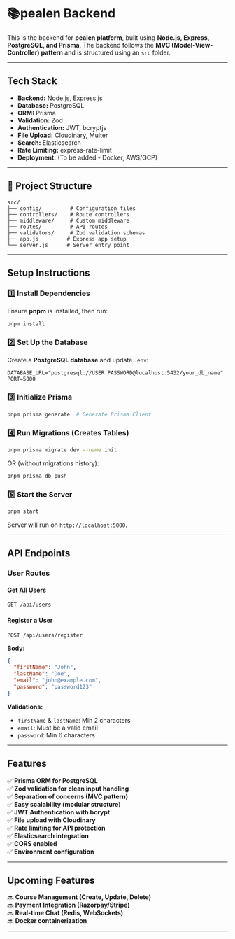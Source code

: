 # 📚pealen Backend

This is the backend for  **pealen platform**, built using **Node.js, Express, PostgreSQL, and Prisma**. The backend follows the **MVC (Model-View-Controller) pattern** and is structured using an `src` folder.

---

##  Tech Stack

- **Backend:** Node.js, Express.js
- **Database:** PostgreSQL
- **ORM:** Prisma
- **Validation:** Zod
- **Authentication:** JWT, bcryptjs
- **File Upload:** Cloudinary, Multer
- **Search:** Elasticsearch
- **Rate Limiting:** express-rate-limit
- **Deployment:** (To be added - Docker, AWS/GCP)

---

## 📂 Project Structure

```
src/
├── config/         # Configuration files
├── controllers/    # Route controllers
├── middleware/     # Custom middleware
├── routes/         # API routes
├── validators/     # Zod validation schemas
├── app.js         # Express app setup
└── server.js      # Server entry point
```

---

## Setup Instructions

### 1️⃣ Install Dependencies
Ensure **pnpm** is installed, then run:
```sh
pnpm install
```

### 2️⃣ Set Up the Database
Create a **PostgreSQL database** and update `.env`:
```
DATABASE_URL="postgresql://USER:PASSWORD@localhost:5432/your_db_name"
PORT=5000
```

### 3️⃣ Initialize Prisma
```sh
pnpm prisma generate  # Generate Prisma Client
```

### 4️⃣ Run Migrations (Creates Tables)
```sh
pnpm prisma migrate dev --name init
```
OR (without migrations history):
```sh
pnpm prisma db push
```

### 5️⃣ Start the Server
```sh
pnpm start
```
Server will run on `http://localhost:5000`.

---

##  API Endpoints

###  User Routes

#### **Get All Users**
```http
GET /api/users
```

#### **Register a User**
```http
POST /api/users/register
```
**Body:**
```json
{
  "firstName": "John",
  "lastName": "Doe",
  "email": "john@example.com",
  "password": "password123"
}
```

**Validations:**
- `firstName` & `lastName`: Min 2 characters
- `email`: Must be a valid email
- `password`: Min 6 characters

---

##  Features
✅ **Prisma ORM for PostgreSQL**  
✅ **Zod validation for clean input handling**  
✅ **Separation of concerns (MVC pattern)**  
✅ **Easy scalability (modular structure)**  
✅ **JWT Authentication with bcrypt**  
✅ **File upload with Cloudinary**  
✅ **Rate limiting for API protection**  
✅ **Elasticsearch integration**  
✅ **CORS enabled**  
✅ **Environment configuration**  

---

##  Upcoming Features
🔜 **Course Management (Create, Update, Delete)**  
🔜 **Payment Integration (Razorpay/Stripe)**  
🔜 **Real-time Chat (Redis, WebSockets)**  
🔜 **Docker containerization**  

---


